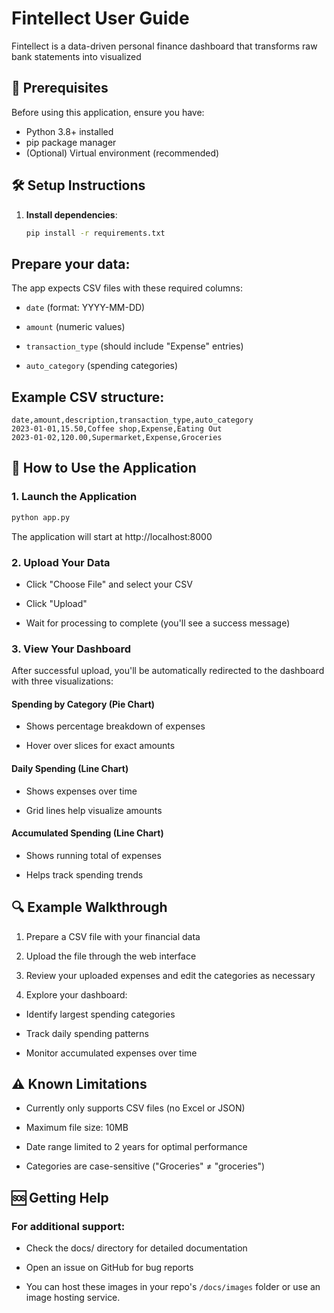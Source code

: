 # Fintellect User Guide
Fintellect is a data-driven personal finance dashboard that transforms raw bank statements into visualized 

## 📌 Prerequisites

Before using this application, ensure you have:
- Python 3.8+ installed
- pip package manager
- (Optional) Virtual environment (recommended)

## 🛠️ Setup Instructions

1. **Install dependencies**:
   ```bash
   pip install -r requirements.txt

## Prepare your data:

The app expects CSV files with these required columns:

- `date` (format: YYYY-MM-DD)

- `amount` (numeric values)

- `transaction_type` (should include "Expense" entries)

- `auto_category` (spending categories)

## Example CSV structure:

```text
date,amount,description,transaction_type,auto_category
2023-01-01,15.50,Coffee shop,Expense,Eating Out
2023-01-02,120.00,Supermarket,Expense,Groceries
```

## 🚀 How to Use the Application
### 1. Launch the Application
```bash
python app.py
```
The application will start at http://localhost:8000

### 2. Upload Your Data

- Click "Choose File" and select your CSV

- Click "Upload"

- Wait for processing to complete (you'll see a success message)

### 3. View Your Dashboard
After successful upload, you'll be automatically redirected to the dashboard with three visualizations:

#### Spending by Category (Pie Chart)

- Shows percentage breakdown of expenses

- Hover over slices for exact amounts

#### Daily Spending (Line Chart)

- Shows expenses over time

- Grid lines help visualize amounts

#### Accumulated Spending (Line Chart)

- Shows running total of expenses

- Helps track spending trends

## 🔍 Example Walkthrough
1. Prepare a CSV file with your financial data

2. Upload the file through the web interface

3. Review your uploaded expenses and edit the categories as necessary

4. Explore your dashboard:

- Identify largest spending categories

- Track daily spending patterns

- Monitor accumulated expenses over time

## ⚠️ Known Limitations
- Currently only supports CSV files (no Excel or JSON)

- Maximum file size: 10MB

- Date range limited to 2 years for optimal performance

- Categories are case-sensitive ("Groceries" ≠ "groceries")

## 🆘 Getting Help
### For additional support:

- Check the docs/ directory for detailed documentation

- Open an issue on GitHub for bug reports

- You can host these images in your repo's `/docs/images` folder or use an image hosting service.


   
